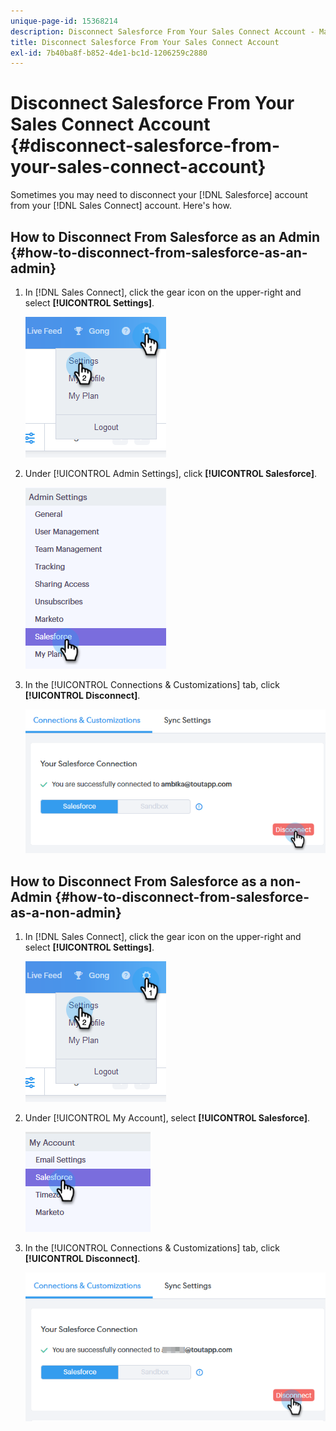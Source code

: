 ```yaml
---
unique-page-id: 15368214
description: Disconnect Salesforce From Your Sales Connect Account - Marketo Docs - Product Documentation
title: Disconnect Salesforce From Your Sales Connect Account
exl-id: 7b40ba8f-b852-4de1-bc1d-1206259c2880
---
```

# Disconnect Salesforce From Your Sales Connect Account {#disconnect-salesforce-from-your-sales-connect-account}

Sometimes you may need to disconnect your [!DNL  Salesforce] account from your [!DNL Sales Connect] account. Here's how.

## How to Disconnect From Salesforce as an Admin {#how-to-disconnect-from-salesforce-as-an-admin}

1. In [!DNL Sales Connect], click the gear icon on the upper-right and select **[!UICONTROL Settings]**.

   ![](assets/one-1.png)

1. Under [!UICONTROL  Admin Settings], click **[!UICONTROL Salesforce]**.

   ![](assets/six-1.png)

1. In the [!UICONTROL Connections & Customizations] tab, click **[!UICONTROL Disconnect]**.

   ![](assets/seven-1.png)

## How to Disconnect From Salesforce as a non-Admin {#how-to-disconnect-from-salesforce-as-a-non-admin}

1. In [!DNL  Sales Connect], click the gear icon on the upper-right and select **[!UICONTROL Settings]**.

   ![](assets/one-1.png)

1. Under [!UICONTROL My Account], select **[!UICONTROL Salesforce]**.

   ![](assets/two-1.png)

1. In the [!UICONTROL Connections & Customizations] tab, click **[!UICONTROL Disconnect]**.

   ![](assets/3333.png)
